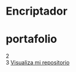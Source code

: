 # Encriptador

 # portafolio
2  
3  <a href="https://github.com/Adolf-Angel/Encriptador.git">Visualiza mi repositorio</a>
